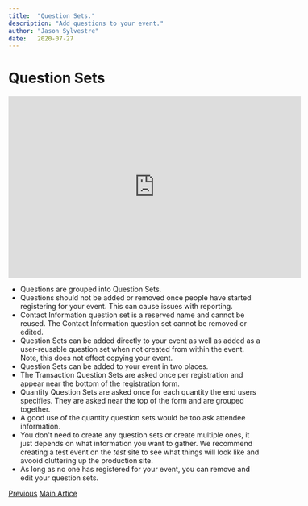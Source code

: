 ```yaml
---
title:  "Question Sets."
description: "Add questions to your event."
author: "Jason Sylvestre"
date:   2020-07-27
---
```


# Question Sets

<iframe id="kaltura_player" src="https://cdnapisec.kaltura.com/p/1770401/sp/177040100/embedIframeJs/uiconf_id/29032722/partner_id/1770401?iframeembed=true&playerId=kaltura_player&entry_id=0_p94c931w&flashvars[mediaProtocol]=rtmp&amp;flashvars[streamerType]=rtmp&amp;flashvars[streamerUrl]=rtmp://www.kaltura.com:1935&amp;flashvars[rtmpFlavors]=1&amp;flashvars[localizationCode]=en&amp;flashvars[leadWithHTML5]=true&amp;flashvars[sideBarContainer.plugin]=true&amp;flashvars[sideBarContainer.position]=left&amp;flashvars[sideBarContainer.clickToClose]=true&amp;flashvars[chapters.plugin]=true&amp;flashvars[chapters.layout]=vertical&amp;flashvars[chapters.thumbnailRotator]=false&amp;flashvars[streamSelector.plugin]=true&amp;flashvars[EmbedPlayer.SpinnerTarget]=videoHolder&amp;flashvars[dualScreen.plugin]=true&amp;flashvars[Kaltura.addCrossoriginToIframe]=true&amp;&wid=0_8c984y1i" width="580" height="360" allowfullscreen webkitallowfullscreen mozAllowFullScreen allow="autoplay *; fullscreen *; encrypted-media *" sandbox="allow-forms allow-same-origin allow-scripts allow-top-navigation allow-pointer-lock allow-popups allow-modals allow-orientation-lock allow-popups-to-escape-sandbox allow-presentation allow-top-navigation-by-user-activation" frameborder="0" title="Kaltura Player"></iframe>


* Questions are grouped into Question Sets.
* Questions should not be added or removed once people have started registering for your event. This can cause issues with reporting.
* Contact Information question set is a reserved name and cannot be reused. The Contact Information question set cannot be removed or edited.
* Question Sets can be added directly to your event as well as added as a user-reusable question set when not created from within the event. Note, this does not effect copying your event.
* Question Sets can be added to your event in two places.
* The Transaction Question Sets are asked once per registration and appear near the bottom of the registration form.
* Quantity Question Sets are asked once for each quantity the end users specifies. They are asked near the top of the form and are grouped together.
* A good use of the quantity question sets would be too ask attendee information.
* You don't need to create any question sets or create multiple ones, it just depends on what information you want to gather. We recommend creating a test event on the *test* site to see what things will look like and avooid cluttering up the production site.
* As long as no one has registered for your event, you can remove and edit your question sets.

<p><a href="/documentation/registration/manage-editors" class="registration-tag"><i class="fas fa-arrow-left"></i> Previous</a> <a href="/documentation/registration/getting-started" class="registration-tag">Main Artice</a></p>